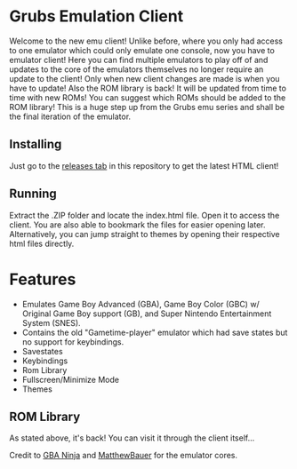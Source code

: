 # Grubs Emulation Client
Welcome to the new emu client! Unlike before, where you only had access to one emulator which could only emulate one console, now you have to emulator client! Here you can find multiple emulators to play off of and updates to the core of the emulators themselves no longer require an update to the client! Only when new client changes are made is when you have to update! Also the ROM library is back! It will be updated from time to time with new ROMs! You can suggest which ROMs should be added to the ROM library! This is a huge step up from the Grubs emu series and shall be the final iteration of the emulator.

## Installing
Just go to the [releases tab](https://github.com/Consumedgrub2/Emu_Client/releases/latest) in this repository to get the latest HTML client!

## Running
Extract the .ZIP folder and locate the index.html file. Open it to access the client. You are also able to bookmark the files for easier opening later. Alternatively, you can jump straight to themes by opening their respective html files directly.

# Features
- Emulates Game Boy Advanced (GBA), Game Boy Color (GBC) w/ Original Game Boy support (GB), and Super Nintendo Entertainment System (SNES).
- Contains the old "Gametime-player" emulator which had save states but no support for keybindings.
- Savestates
- Keybindings
- Rom Library
- Fullscreen/Minimize Mode
- Themes


## ROM Library
As stated above, it's back! You can visit it through the client itself...

Credit to [GBA Ninja](https://github.com/simon-paris/gba.ninja) and [MatthewBauer](https://github.com/matthewbauer/gametime-player) for the emulator cores.
